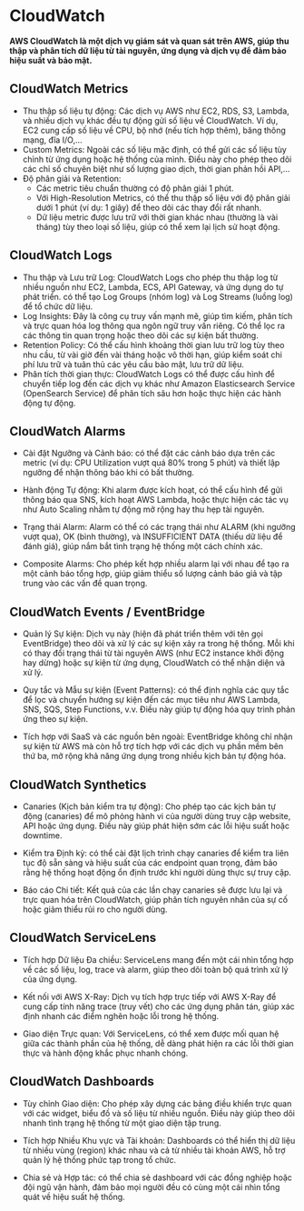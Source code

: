# CloudWatch
**AWS CloudWatch là một dịch vụ giám sát và quan sát trên AWS, giúp thu thập và phân tích dữ liệu từ tài nguyên, ứng dụng và dịch vụ để đảm bảo hiệu suất và bảo mật.**
## CloudWatch Metrics
- Thu thập số liệu tự động: Các dịch vụ AWS như EC2, RDS, S3, Lambda, và nhiều dịch vụ khác đều tự động gửi số liệu về CloudWatch. Ví dụ, EC2 cung cấp số liệu về CPU, bộ nhớ (nếu tích hợp thêm), băng thông mạng, đĩa I/O,…
- Custom Metrics: Ngoài các số liệu mặc định, có thể gửi các số liệu tùy chỉnh từ ứng dụng hoặc hệ thống của mình. Điều này cho phép theo dõi các chỉ số chuyên biệt như số lượng giao dịch, thời gian phản hồi API,…
- Độ phân giải và Retention:
  - Các metric tiêu chuẩn thường có độ phân giải 1 phút.
  - Với High-Resolution Metrics, có thể thu thập số liệu với độ phân giải dưới 1 phút (ví dụ: 1 giây) để theo dõi các thay đổi rất nhanh.
  - Dữ liệu metric được lưu trữ với thời gian khác nhau (thường là vài tháng) tùy theo loại số liệu, giúp  có thể xem lại lịch sử hoạt động.
## CloudWatch Logs
- Thu thập và Lưu trữ Log: CloudWatch Logs cho phép thu thập log từ nhiều nguồn như EC2, Lambda, ECS, API Gateway, và ứng dụng do  tự phát triển.  có thể tạo Log Groups (nhóm log) và Log Streams (luồng log) để tổ chức dữ liệu.
- Log Insights: Đây là công cụ truy vấn mạnh mẽ, giúp  tìm kiếm, phân tích và trực quan hóa log thông qua ngôn ngữ truy vấn riêng. Có thể lọc ra các thông tin quan trọng hoặc theo dõi các sự kiện bất thường.
- Retention Policy: Có thể cấu hình khoảng thời gian lưu trữ log tùy theo nhu cầu, từ vài giờ đến vài tháng hoặc vô thời hạn, giúp kiểm soát chi phí lưu trữ và tuân thủ các yêu cầu bảo mật, lưu trữ dữ liệu.
- Phân tích thời gian thực: CloudWatch Logs có thể được cấu hình để chuyển tiếp log đến các dịch vụ khác như Amazon Elasticsearch Service (OpenSearch Service) để phân tích sâu hơn hoặc thực hiện các hành động tự động.
## CloudWatch Alarms
- Cài đặt Ngưỡng và Cảnh báo:
 có thể đặt các cảnh báo dựa trên các metric (ví dụ: CPU Utilization vượt quá 80% trong 5 phút) và thiết lập ngưỡng để nhận thông báo khi có bất thường.

- Hành động Tự động:
Khi alarm được kích hoạt,  có thể cấu hình để gửi thông báo qua SNS, kích hoạt AWS Lambda, hoặc thực hiện các tác vụ như Auto Scaling nhằm tự động mở rộng hay thu hẹp tài nguyên.

- Trạng thái Alarm:
Alarm có thể có các trạng thái như ALARM (khi ngưỡng vượt qua), OK (bình thường), và INSUFFICIENT DATA (thiếu dữ liệu để đánh giá), giúp  nắm bắt tình trạng hệ thống một cách chính xác.

- Composite Alarms:
Cho phép kết hợp nhiều alarm lại với nhau để tạo ra một cảnh báo tổng hợp, giúp giảm thiểu số lượng cảnh báo giả và tập trung vào các vấn đề quan trọng.
## CloudWatch Events / EventBridge
- Quản lý Sự kiện:
Dịch vụ này (hiện đã phát triển thêm với tên gọi EventBridge) theo dõi và xử lý các sự kiện xảy ra trong hệ thống. Mỗi khi có thay đổi trạng thái từ tài nguyên AWS (như EC2 instance khởi động hay dừng) hoặc sự kiện từ ứng dụng, CloudWatch có thể nhận diện và xử lý.

- Quy tắc và Mẫu sự kiện (Event Patterns):
 có thể định nghĩa các quy tắc để lọc và chuyển hướng sự kiện đến các mục tiêu như AWS Lambda, SNS, SQS, Step Functions, v.v. Điều này giúp tự động hóa quy trình phản ứng theo sự kiện.

- Tích hợp với SaaS và các nguồn bên ngoài:
EventBridge không chỉ nhận sự kiện từ AWS mà còn hỗ trợ tích hợp với các dịch vụ phần mềm bên thứ ba, mở rộng khả năng ứng dụng trong nhiều kịch bản tự động hóa.
## CloudWatch Synthetics
- Canaries (Kịch bản kiểm tra tự động):
Cho phép  tạo các kịch bản tự động (canaries) để mô phỏng hành vi của người dùng truy cập website, API hoặc ứng dụng. Điều này giúp phát hiện sớm các lỗi hiệu suất hoặc downtime.

- Kiểm tra Định kỳ:
 có thể cài đặt lịch trình chạy canaries để kiểm tra liên tục độ sẵn sàng và hiệu suất của các endpoint quan trọng, đảm bảo rằng hệ thống hoạt động ổn định trước khi người dùng thực sự truy cập.

- Báo cáo Chi tiết:
Kết quả của các lần chạy canaries sẽ được lưu lại và trực quan hóa trên CloudWatch, giúp  phân tích nguyên nhân của sự cố hoặc giảm thiểu rủi ro cho người dùng.
## CloudWatch ServiceLens
- Tích hợp Dữ liệu Đa chiều:
ServiceLens mang đến một cái nhìn tổng hợp về các số liệu, log, trace và alarm, giúp  theo dõi toàn bộ quá trình xử lý của ứng dụng.

- Kết nối với AWS X-Ray:
Dịch vụ tích hợp trực tiếp với AWS X-Ray để cung cấp tính năng trace (truy vết) cho các ứng dụng phân tán, giúp xác định nhanh các điểm nghẽn hoặc lỗi trong hệ thống.

- Giao diện Trực quan:
Với ServiceLens,  có thể xem được mối quan hệ giữa các thành phần của hệ thống, dễ dàng phát hiện ra các lỗi thời gian thực và hành động khắc phục nhanh chóng.
## CloudWatch Dashboards
- Tùy chỉnh Giao diện:
Cho phép  xây dựng các bảng điều khiển trực quan với các widget, biểu đồ và số liệu từ nhiều nguồn. Điều này giúp  theo dõi nhanh tình trạng hệ thống từ một giao diện tập trung.

- Tích hợp Nhiều Khu vực và Tài khoản:
Dashboards có thể hiển thị dữ liệu từ nhiều vùng (region) khác nhau và cả từ nhiều tài khoản AWS, hỗ trợ quản lý hệ thống phức tạp trong tổ chức.

- Chia sẻ và Hợp tác:
 có thể chia sẻ dashboard với các đồng nghiệp hoặc đội ngũ vận hành, đảm bảo mọi người đều có cùng một cái nhìn tổng quát về hiệu suất hệ thống.
